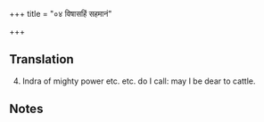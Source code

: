 +++
title = "०४ विषासहिं सहमानं"

+++
## Translation
4. Indra of mighty power etc. etc. do I call: may I be dear to cattle.

## Notes

